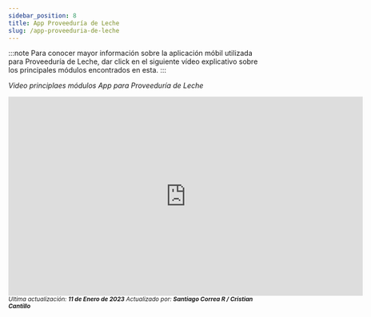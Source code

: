 ```yaml
---
sidebar_position: 8
title: App Proveeduría de Leche
slug: /app-proveeduria-de-leche
---
```


:::note
Para conocer mayor información sobre la aplicación móbil utilizada para Proveeduría de Leche, dar click en el siguiente vídeo explicativo sobre los principales módulos encontrados en esta.
:::

_Video principlaes módulos App para Proveeduría de Leche_
<iframe 
  width="709" 
  height="399" 
  src="https://www.youtube.com/embed/dNJXlNpYDsU" 
  title="Demo App Proveeduría de Leche" 
  frameborder="0"
  allow="accelerometer; autoplay; clipboard-write; encrypted-media; gyroscope; picture-in-picture; web-share" allowfullscreen
>
</iframe>

<div class="ultima-actualizacion">
  <small>
    <i>
      Ultima actualización:
      <b> 11 de Enero de 2023</b>
    </i>
  </small>

  <small>
    <i>
      Actualizado por:
      <b> Santiago Correa R / Cristian Cantillo</b>
    </i>
  </small>
</div>